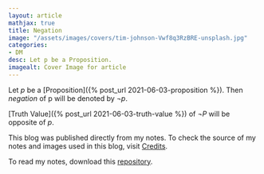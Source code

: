 ```yaml
---
layout: article
mathjax: true
title: Negation
image: "/assets/images/covers/tim-johnson-Vwf8q3RzBRE-unsplash.jpg"
categories:
- DM
desc: Let p be a Proposition. 
imagealt: Cover Image for article
---
```


Let *p* be a [Proposition]({% post_url 2021-06-03-proposition %}).
Then *negation* of p will be denoted by $\neg p$.





















































































































































































































































































































































































































[Truth Value]({% post_url 2021-06-03-truth-value %}) of $\neg P$ will be opposite of *p*.





















































































































































































































































































































































































































This blog was published directly from my notes.
To check the source of my notes and images used in this blog, visit <a href="/credits.html" target="_blank">Credits</a>.

To read my notes, download this <a href="https://github.com/bovem/CS" target="blank">repository</a>.
